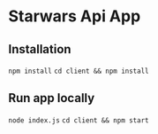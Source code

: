 # Starwars Api App

## Installation

`npm install`
`cd client && npm install`

## Run app locally

`node index.js`
`cd client && npm start`

